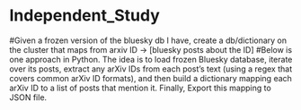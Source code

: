 # Independent_Study
#Given a frozen version of the bluesky db I have, create a db/dictionary on the cluster that maps from arxiv ID -> [bluesky posts about the ID]
#Below is one approach in Python. The idea is to load frozen Bluesky database, iterate over its posts, extract any arXiv IDs from each post’s text (using a regex that covers common arXiv ID formats), and then build a dictionary mapping each arXiv ID to a list of posts that mention it. Finally, Export this mapping to JSON file.